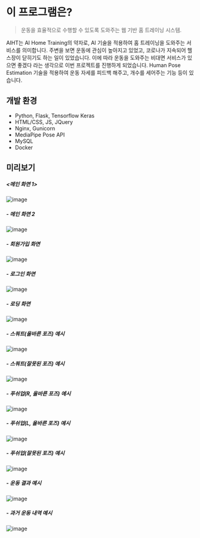 # 이 프로그램은?
> 운동을 효율적으로 수행할 수 있도록 도와주는 웹 기반 홈 트레이닝 시스템.

AIHT는 AI Home Training의 약자로, AI 기술을 적용하여 홈 트레이닝을 도와주는 서비스를 의미합니다. 주변을 보면 운동에 관심이 높아지고 있었고, 코로나가 지속되어 헬스장이 닫히기도 하는 일이 있었습니다. 이에 따라 운동을 도와주는 비대면 서비스가 있으면 좋겠다 라는 생각으로 이번 프로젝트를 진행하게 되었습니다. Human Pose Estimation 기술을 적용하여 운동 자세를 피드백 해주고, 개수를 세어주는 기능 등이 있습니다.

## 개발 환경
- Python, Flask, Tensorflow Keras
- HTML/CSS, JS, JQuery
- Nginx, Gunicorn
- MediaPipe Pose API
- MySQL
- Docker

## 미리보기
##### <메인 화면 1>
![image](https://user-images.githubusercontent.com/59381113/168851013-dfc1b799-71cc-4a2b-b907-fd239a41a7f4.png)

##### - 메인 화면 2
![image](https://user-images.githubusercontent.com/59381113/168852718-0304e13e-ec4c-48d4-8134-975d00cf3d07.png)

##### - 회원가입 화면
![image](https://user-images.githubusercontent.com/59381113/168852878-6de7c87a-05be-44ee-9e37-d8ae94bd167e.png)

##### - 로그인 화면
![image](https://user-images.githubusercontent.com/59381113/168852787-15149abe-527d-4a4a-b776-69cf393a1329.png)

##### - 로딩 화면
![image](https://user-images.githubusercontent.com/59381113/168852920-7d8bd18b-c39e-45c3-bda5-18fb708061f2.png)

##### - 스쿼트(올바른 포즈) 예시
![image](https://user-images.githubusercontent.com/59381113/168853040-ed9fba3f-0dff-4c10-9c0c-961850f22ac1.png)

##### - 스쿼트(잘못된 포즈) 예시
![image](https://user-images.githubusercontent.com/59381113/168853116-7204d55e-17b3-4675-ade3-a98c5c5338bb.png)

##### - 푸쉬업(R, 올바른 포즈) 예시
![image](https://user-images.githubusercontent.com/59381113/168853174-a77bd4db-0e31-422b-82e5-01f6a9c3a898.png)

##### - 푸쉬업(L, 올바른 포즈) 예시
![image](https://user-images.githubusercontent.com/59381113/168853239-7d275c84-0779-4313-89c0-49e1c4523630.png)

##### - 푸쉬업(잘못된 포즈) 예시
![image](https://user-images.githubusercontent.com/59381113/168853317-806f7ccf-0022-470c-8d40-455756cf9ae1.png)

##### - 운동 결과 예시
![image](https://user-images.githubusercontent.com/59381113/168853368-59453eb4-3daf-4661-b3d3-0335f1032c20.png)

##### - 과거 운동 내역 예시
![image](https://user-images.githubusercontent.com/59381113/168853437-6484a4d7-ee6a-4d1d-96b5-64f9805b6db2.png)
